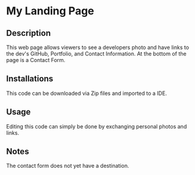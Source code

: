 # My Landing Page

## Description
This web page allows viewers to see a developers photo and have links to the dev's GitHub, Portfolio, and Contact Information. At the bottom of the page is a Contact Form. 

## Installations
This code can be downloaded via Zip files and imported to a IDE. 

## Usage
Editing this code can simply be done by exchanging personal photos and links. 

## Notes
The contact form does not yet have a destination. 

